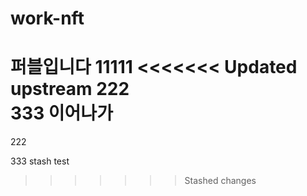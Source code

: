 # work-nft
퍼블입니다
11111
<<<<<<< Updated upstream
222\
333 이어나가
=======
222

333 stash test
>>>>>>> Stashed changes

